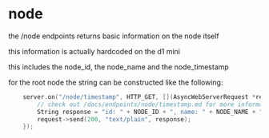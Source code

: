 # node

the /node endpoints returns basic information on the node itself

this information is actually hardcoded on the d1 mini

this includes the node_id, the node_name and the node_timestamp

for the root node the string can be constructed like the following:

```cpp
    server.on("/node/timestamp", HTTP_GET, [](AsyncWebServerRequest *request) {
        // check out /docs/endpoints/node/timestamp.md for more information
        String response = "id: " + NODE_ID + ", name: " + NODE_NAME + ", timestamp: " + NODE_TIMESTAMP;
        request->send(200, "text/plain", response);
    });
```